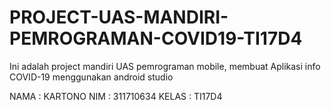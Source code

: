 # PROJECT-UAS-MANDIRI-PEMROGRAMAN-COVID19-TI17D4

Ini adalah project mandiri UAS pemrograman mobile, membuat Aplikasi info COVID-19 menggunakan android studio

NAMA	: KARTONO
NIM	: 311710634
KELAS	: TI17D4

